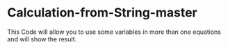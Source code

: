 # Calculation-from-String-master
This Code will allow you to use some variables in more than one equations and will show the result.
